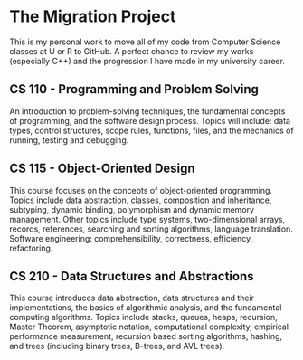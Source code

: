 # The Migration Project
This is  my personal work to move all of my code from Computer Science classes at U or R to GitHub. A perfect chance to review my works (especially C++) and the progression I have made in my university career. 
## CS 110 - Programming and Problem Solving
An introduction to problem-solving techniques, the fundamental concepts of programming, and the software design process. Topics will include: data types, control structures, scope rules, functions, files, and the mechanics of running, testing and debugging.
## CS 115 - Object-Oriented Design
This course focuses on the concepts of object-oriented programming. Topics include data abstraction, classes, composition and inheritance, subtyping, dynamic binding, polymorphism and dynamic memory management. Other topics include type systems, two-dimensional arrays, records, references, searching and sorting algorithms, language translation. Software engineering: comprehensibility, correctness, efficiency, refactoring.
## CS 210 - Data Structures and Abstractions
This course introduces data abstraction, data structures and their implementations, the basics of algorithmic analysis, and the fundamental computing algorithms. Topics include stacks, queues, heaps, recursion, Master Theorem, asymptotic notation, computational complexity, empirical performance measurement, recursion based sorting algorithms, hashing, and trees (including binary trees, B-trees, and AVL trees).